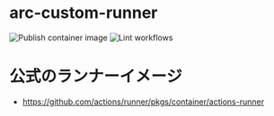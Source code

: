 # arc-custom-runner

![Publish container image](https://github.com/tmatsu200/arc-custom-runner/actions/workflows/build.yml/badge.svg)
![Lint workflows](https://github.com/tmatsu200/arc-custom-runner/actions/workflows/linter.yml/badge.svg)

# 公式のランナーイメージ

- <https://github.com/actions/runner/pkgs/container/actions-runner>
